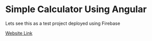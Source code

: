 # Simple Calculator Using Angular

Lets see this as a test project deployed using Firebase

 [Website Link](https://angular-calculator-2cc80.web.app/) 